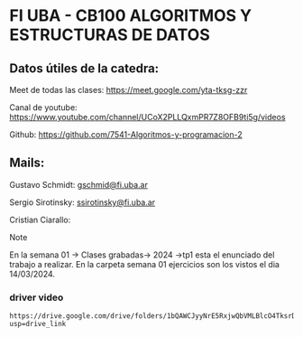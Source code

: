 # FI UBA - CB100 ALGORITMOS Y ESTRUCTURAS DE DATOS

## Datos útiles de la catedra:

Meet de todas las clases: https://meet.google.com/yta-tksg-zzr

Canal de youtube: https://www.youtube.com/channel/UCoX2PLLQxmPR7Z8OFB9ti5g/videos

Github: https://github.com/7541-Algoritmos-y-programacion-2

## Mails:

Gustavo Schmidt: gschmid@fi.uba.ar

Sergio Sirotinsky: ssirotinsky@fi.uba.ar

Cristian Ciarallo:

> [!NOTE]  
> En la semana 01 -> Clases grabadas-> 2024 ->tp1 esta el enunciado del trabajo a realizar.
> En la carpeta semana 01 ejercicios son los vistos el dia 14/03/2024.

### driver video
```
https://drive.google.com/drive/folders/1bQAWCJyyNrE5RxjwQbVMLBlcO4TksrDh?usp=drive_link

```